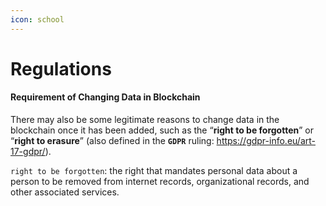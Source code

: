 ```yaml
---
icon: school
---
```


# Regulations

#### Requirement of  Changing Data in Blockchain

There may also be some legitimate reasons to change data in the blockchain once it has been added, such as the “**right to be forgotten**” or “**right to erasure**” (also defined in the **`GDPR`** ruling: https://gdpr-info.eu/art-17-gdpr/).&#x20;

`right to be forgotten`: the right that mandates personal data about a person to be removed from internet records, organizational records, and other associated services.&#x20;
